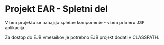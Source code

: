 # Projekt EAR - Spletni del

V tem projektu se nahajajo spletne komponente - v tem primeru JSF aplikacija.

Za dostop do EJB vmesnikov je potrebno EJB projekt dodati v CLASSPATH.